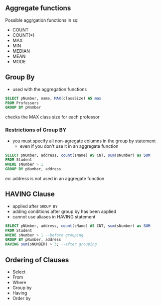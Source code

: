 ## Aggregate functions
Possible aggrgation functions in sql
- COUNT
- COUNT(\*)
- MAX
- MIN
- MEDIAN
- MEAN
- MODE

## Group By
- used with the aggregation functions

```sql
SELECT pNumber, name, MAX(classSize) AS max
FROM Professors
GROUP BY pNnmber
```
checks the MAX class size for each professor

### Restrictions of Group BY
- you must specify all non-agregate columns in the group by statement
	- even if you don't use it in an aggregate function
```sql
SELECT pNUmber, address, count(sName) AS CNT, sum(sNumber) as SUM
FROM Student
WHERE sNumber > 1
GROUP BY pNumber, address
```
ex: address is not used in an aggregate function


## HAVING Clause
- applied after `GROUP BY`
- adding conditions after group by has been applied
- cannot use aliases in HAVING statement
```sql
SELECT pNUmber, address, count(sName) AS CNT, sum(sNumber) as SUM
FROM Student
WHERE sNumber > 1 --before grouping
GROUP BY pNumber, address
HAVING sum(sNUMBER) > 3; --after grouping
```


## Ordering of Clauses
- Select
- From
- Where
- Group by
- Having
- Order by
